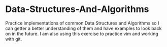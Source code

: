# Data-Structures-And-Algorithms
Practice implementations of common Data Structures and Algorithms so I can getter a better understanding of them and have examples to look back on in the future. I am also using this exercise to practice vim and working with git.
